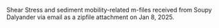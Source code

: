 Shear Stress and sediment mobility-related m-files received from Soupy Dalyander via email as a zipfile attachment on Jan 8, 2025. 
